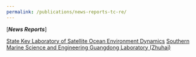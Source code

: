 ```yaml
---
permalink: /publications/news-reports-tc-re/
---
```


[***News Reports***]

[State Key Laboratory of Satellite Ocean Environment Dynamics](https://soed.sio.org.cn/index_kydt/4722.html)
[Southern Marine Science and Engineering Guangdong Laboratory (Zhuhai)](https://www.sml-zhuhai.cn/info/2829.html)
